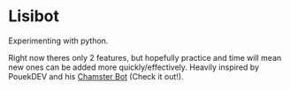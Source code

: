 # Lisibot
 Experimenting with python.
 
 Right now theres only 2 features, but hopefully practice and time will mean new ones can be added more quickly/effectively.
 Heavily inspired by PouekDEV and his [Chamster Bot](https://github.com/PouekDEV/ChamsterBot) (Check it out!).
